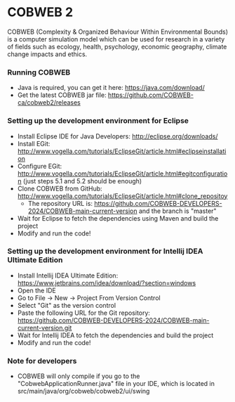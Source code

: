 # COBWEB 2
COBWEB (Complexity & Organized Behaviour Within Environmental Bounds) is a computer simulation model which can be used for research in a variety of fields such as ecology, health, psychology, economic geography, climate change impacts and ethics.

### Running COBWEB
* Java is required, you can get it here: https://java.com/download/
* Get the latest COBWEB jar file: https://github.com/COBWEB-ca/cobweb2/releases

### Setting up the development environment for Eclipse
* Install Eclipse IDE for Java Developers: http://eclipse.org/downloads/
* Install EGit: http://www.vogella.com/tutorials/EclipseGit/article.html#eclipseinstallation
* Configure EGit: http://www.vogella.com/tutorials/EclipseGit/article.html#egitconfiguration (just steps 5.1 and 5.2 should be enough)
* Clone COBWEB from GitHub: http://www.vogella.com/tutorials/EclipseGit/article.html#clone_repositoy
  * The repository URL is: https://github.com/COBWEB-DEVELOPERS-2024/COBWEB-main-current-version and the branch is "master"
* Wait for Eclipse to fetch the dependencies using Maven and build the project
* Modify and run the code!

### Setting up the development environment for Intellij IDEA Ultimate Edition
* Install Intellij IDEA Ultimate Edition: https://www.jetbrains.com/idea/download/?section=windows
* Open the IDE
* Go to File -> New -> Project From Version Control
* Select "Git" as the version control
* Paste the following URL for the Git repository: https://github.com/COBWEB-DEVELOPERS-2024/COBWEB-main-current-version.git
* Wait for Intellij IDEA to fetch the dependencies and build the project
* Modify and run the code!

### Note for developers
* COBWEB will only compile if you go to the "CobwebApplicationRunner.java" file in your IDE, which is located in src/main/java/org/cobweb/cobweb2/ui/swing
